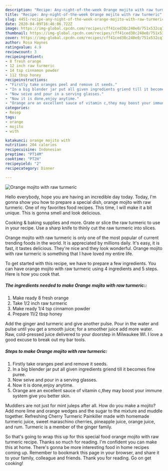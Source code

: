 ```yaml
---
description: "Recipe: Any-night-of-the-week Orange mojito with raw turmeric"
title: "Recipe: Any-night-of-the-week Orange mojito with raw turmeric"
slug: 4451-recipe-any-night-of-the-week-orange-mojito-with-raw-turmeric
date: 2020-04-09T16:46:06.722Z
image: https://img-global.cpcdn.com/recipes/cff41ced38c240e0/751x532cq70/orange-mojito-with-raw-turmeric-recipe-main-photo.jpg
thumbnail: https://img-global.cpcdn.com/recipes/cff41ced38c240e0/751x532cq70/orange-mojito-with-raw-turmeric-recipe-main-photo.jpg
cover: https://img-global.cpcdn.com/recipes/cff41ced38c240e0/751x532cq70/orange-mojito-with-raw-turmeric-recipe-main-photo.jpg
author: Rosa Haynes
ratingvalue: 4.9
reviewcount: 3
recipeingredient:
- 8 fresh orange
- 12 inch raw turmeric
- 14 tsp cinnamon powder
- 112 tbsp honey
recipeinstructions:
- "Firstly take oranges peel and remove it seeds."
- "In a big blender jar put all given ingredients griend till it becomes fine puree."
- "Now seive and pour in a serving glasses."
- "Now it is done,enjoy anytime."
- "Orange are an excellent sauce of vitamin c,they may boost your immune system give you better skin."
categories:
- Resep
tags:
- orange
- mojito
- with

katakunci: orange mojito with
nutrition: 204 calories
recipecuisine: Indonesian
preptime: "PT14M"
cooktime: "PT2H"
recipeyield: "2"
recipecategory: Dinner

---
```



![Orange mojito with raw turmeric](https://img-global.cpcdn.com/recipes/cff41ced38c240e0/751x532cq70/orange-mojito-with-raw-turmeric-recipe-main-photo.jpg)

Hello everybody, hope you are having an incredible day today. Today, I'm gonna show you how to prepare a special dish, orange mojito with raw turmeric. One of my favorites food recipes. This time, I will make it a bit unique. This is gonna smell and look delicious.

Cooking &amp; baking supplies and more. Grate or slice the raw turmeric to use in your recipe. Use a sharp knife to thinly cut the raw turmeric into slices.

Orange mojito with raw turmeric is only one of the most popular of current trending foods in the world. It is appreciated by millions daily. It's easy, it is fast, it tastes delicious. They're nice and they look wonderful. Orange mojito with raw turmeric is something that I have loved my entire life.


To get started with this recipe, we have to prepare a few ingredients. You can have orange mojito with raw turmeric using 4 ingredients and 5 steps. Here is how you cook that.

##### The ingredients needed to make Orange mojito with raw turmeric::

1. Make ready 8 fresh orange
1. Take 1/2 inch raw turmeric
1. Make ready 1/4 tsp cinnamon powder
1. Prepare 11/2 tbsp honey


Add the ginger and turmeric and give another pulse. Pour in the water and pulse until you get a smooth juice; for a smoother juice add more water. Raw, cold-pressed juice delivered to your doorstep in Milwaukee WI. I love a good excuse to break out my bar tools. 

##### Steps to make Orange mojito with raw turmeric:

1. Firstly take oranges peel and remove it seeds.
1. In a big blender jar put all given ingredients griend till it becomes fine puree.
1. Now seive and pour in a serving glasses.
1. Now it is done,enjoy anytime.
1. Orange are an excellent sauce of vitamin c,they may boost your immune system give you better skin.


Muddlers are not just for mint juleps after all. How do you make a mojito? Add more lime and orange wedges and the sugar to the mixture and muddle together. Refreshing Cherry Turmeric Painkiller made with homemade turmeric juice, sweet maraschino cherries, pineapple juice, orange juice, and rum. Turmeric is a member of the ginger family. 

So that's going to wrap this up for this special food orange mojito with raw turmeric recipe. Thanks so much for reading. I'm confident you can make this at home. There's gonna be more interesting food in home recipes coming up. Remember to bookmark this page in your browser, and share it to your family, colleague and friends. Thank you for reading. Go on get cooking!
